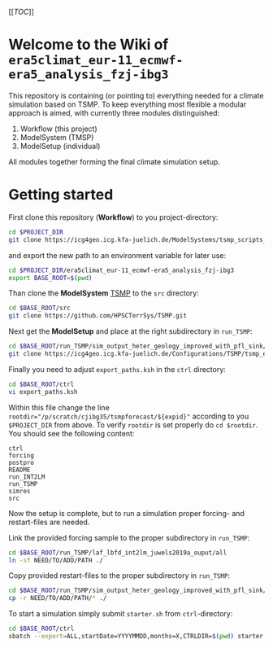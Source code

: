 [[_TOC_]]
# Welcome to the Wiki of `era5climat_eur-11_ecmwf-era5_analysis_fzj-ibg3`

This repository is containing (or pointing to) everything needed for a climate simulation based on TSMP. To keep everything most flexible a modular approach is aimed, with currently three modules distinguished:

1. Workflow (this project)
2. ModelSystem (TMSP)
3. ModelSetup (individual)

All modules together forming the final climate simulation setup.

# Getting started
First clone this repository (**Workflow**) to you project-directory:
``` bash
cd $PROJECT_DIR
git clone https://icg4geo.icg.kfa-juelich.de/ModelSystems/tsmp_scripts_tools_engines/era5climat_eur-11_ecmwf-era5_analysis_fzj-ibg3.git
```
and export the new path to an environment variable for later use:
``` bash
cd $PROJECT_DIR/era5climat_eur-11_ecmwf-era5_analysis_fzj-ibg3
export BASE_ROOT=$(pwd)
```
Than clone the **ModelSystem** [TSMP](https://www.terrsysmp.org/) to the `src` directory:
``` bash
cd $BASE_ROOT/src
git clone https://github.com/HPSCTerrSys/TSMP.git
```
Next get the **ModelSetup** and place at the right subdirectory in `run_TSMP`:
``` bash
cd $BASE_ROOT/run_TSMP/sim_output_heter_geology_improved_with_pfl_sink/
git clone https://icg4geo.icg.kfa-juelich.de/Configurations/TSMP/tsmp_era5clima_template.git
```

Finally you need to adjust `export_paths.ksh` in the `ctrl` directory:
``` bash
cd $BASE_ROOT/ctrl
vi export_paths.ksh
```
Within this file change the line `rootdir="/p/scratch/cjibg35/tsmpforecast/${expid}"` according to you `$PROJECT_DIR` from above. To verify `rootdir` is set properly do `cd $rootdir`. You should see the following content:
``` console
ctrl
forcing
postpro
README
run_INT2LM
run_TSMP
simres
src
```

Now the setup is complete, but to run a simulation proper forcing- and restart-files are needed.

Link the provided forcing sample to the proper subdirectory in `run_TSMP`:
``` bash
cd $BASE_ROOT/run_TSMP/laf_lbfd_int2lm_juwels2019a_ouput/all
ln -sf NEED/TO/ADD/PATH ./
```

Copy provided restart-files to the proper subdirectory in `run_TSMP`: 
``` bash
cd $BASE_ROOT/run_TSMP/sim_output_heter_geology_improved_with_pfl_sink/restarts
cp -r NEED/TO/ADD/PATH/* ./
```
To start a simulation simply submit `starter.sh` from `ctrl`-directory:
``` bash
cd $BASE_ROOT/ctrl
sbatch --export=ALL,startDate=YYYYMMDD,months=X,CTRLDIR=$(pwd) starter.sh 
```